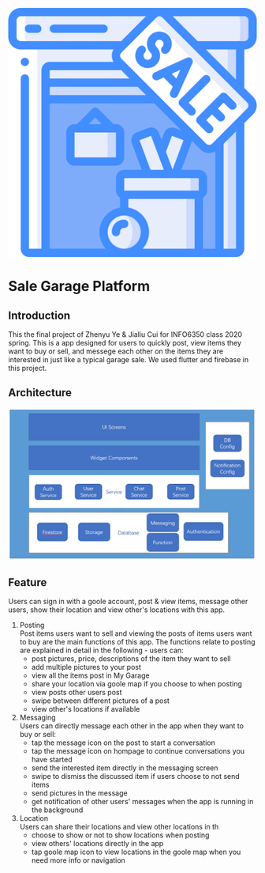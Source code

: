 ![](images/1973772.png)
# Sale Garage Platform

## Introduction
This the final project of Zhenyu Ye & Jialiu Cui for INFO6350 class 2020 spring. This is a app designed for users to quickly post, view items they want to buy or sell, and messege each other on the items they are interested in just like a typical garage sale. We used flutter and firebase in this project.  
## Architecture
![](images/Arch.png)
## Feature
Users can sign in with a goole account, post & view items, message other users, show their location and view other's locations with this app.  
1. Posting  
Post items users want to sell and viewing the posts of items users want to buy are the main functions of this app. The functions relate to posting are explained in detail in the following - users can:
   - post pictures, price, descriptions of the item they want to sell
   - add multiple pictures to your post
   - view all the items post in My Garage
   - share your location via goole map if you choose to when posting
   - view posts other users post
   - swipe between different pictures of a post
   - view other's locations if available  
2. Messaging  
Users can directly message each other in the app when they want to buy or sell:
   - tap the message icon on the post to start a conversation
   - tap the message icon on hompage to continue conversations you have started
   - send the interested item directly in the messaging screen
   - swipe to dismiss the discussed item if users choose to not send items
   - send pictures in the message
   - get notification of other users' messages when the app is running in the background  
3. Location    
Users can share their locations and view other locations in th
   - choose to show or not to show locations when posting
   - view others' locations directly in the app
   - tap goole map icon to view locations in the goole map when you need more info or navigation
